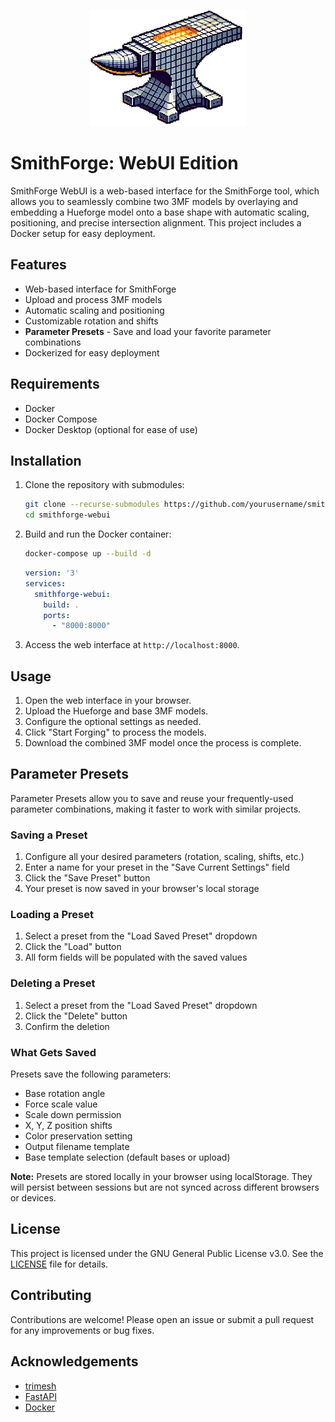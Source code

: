 <p align="center">
  <img src="web/static/smithforge_logo_white_small_v2.gif" alt="SmithForge Logo">
</p>

# SmithForge: WebUI Edition

SmithForge WebUI is a web-based interface for the SmithForge tool, which allows you to seamlessly combine two 3MF models by overlaying and embedding a Hueforge model onto a base shape with automatic scaling, positioning, and precise intersection alignment. This project includes a Docker setup for easy deployment.

## Features

- Web-based interface for SmithForge
- Upload and process 3MF models
- Automatic scaling and positioning
- Customizable rotation and shifts
- **Parameter Presets** - Save and load your favorite parameter combinations
- Dockerized for easy deployment

## Requirements

- Docker
- Docker Compose
- Docker Desktop (optional for ease of use)

## Installation

1. Clone the repository with submodules:
    ```bash
    git clone --recurse-submodules https://github.com/yourusername/smithforge-webui.git
    cd smithforge-webui
    ```

2. Build and run the Docker container:
    ```bash
    docker-compose up --build -d
    ```
    ```yaml
    version: '3'
    services:
      smithforge-webui:
        build: .
        ports:
          - "8000:8000"
    ```

3. Access the web interface at `http://localhost:8000`.

## Usage
1. Open the web interface in your browser.
2. Upload the Hueforge and base 3MF models.
3. Configure the optional settings as needed.
4. Click "Start Forging" to process the models.
5. Download the combined 3MF model once the process is complete.

## Parameter Presets

Parameter Presets allow you to save and reuse your frequently-used parameter combinations, making it faster to work with similar projects.

### Saving a Preset

1. Configure all your desired parameters (rotation, scaling, shifts, etc.)
2. Enter a name for your preset in the "Save Current Settings" field
3. Click the "Save Preset" button
4. Your preset is now saved in your browser's local storage

### Loading a Preset

1. Select a preset from the "Load Saved Preset" dropdown
2. Click the "Load" button
3. All form fields will be populated with the saved values

### Deleting a Preset

1. Select a preset from the "Load Saved Preset" dropdown
2. Click the "Delete" button
3. Confirm the deletion

### What Gets Saved

Presets save the following parameters:
- Base rotation angle
- Force scale value
- Scale down permission
- X, Y, Z position shifts
- Color preservation setting
- Output filename template
- Base template selection (default bases or upload)

**Note:** Presets are stored locally in your browser using localStorage. They will persist between sessions but are not synced across different browsers or devices.

## License

This project is licensed under the GNU General Public License v3.0. See the [LICENSE](http://_vscodecontentref_/0) file for details.

## Contributing

Contributions are welcome! Please open an issue or submit a pull request for any improvements or bug fixes.

## Acknowledgements

- [trimesh](https://github.com/mikedh/trimesh)
- [FastAPI](https://fastapi.tiangolo.com/)
- [Docker](https://www.docker.com/)